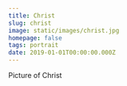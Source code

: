 ```yaml
---
title: Christ
slug: christ
image: static/images/christ.jpg
homepage: false
tags: portrait
date: 2019-01-01T00:00:00.000Z
---
```

Picture of Christ
